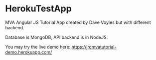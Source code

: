 # HerokuTestApp

MVA Angular JS Tutorial App created by Dave Voyles but with different backend.

Database is MongoDB, API backend is in NodeJS.

You may try the live demo here: https://jrcmvatutorial-demo.herokuapp.com/

